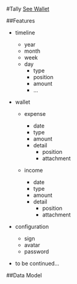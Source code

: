 #Tally
[See Wallet](http://maybeiwill.me/wallet/)

##Features
+  timeline
   *  year
   *  month
   *  week
   *  day
      * type
      * position
      * amount
      * ...
      
      
+  wallet
    +  expense
       *  date
   	   *  type
       *  amount
       *  detail
          *  position
   	      *  attachment
   
    +  income
       *  date
       *  type
       *  amount
       *  detail
          *  position
          *  attachment
   
+  configuration
   *  sign
   *  avatar
   *  password
   
+  to be continued...


##Data Model
